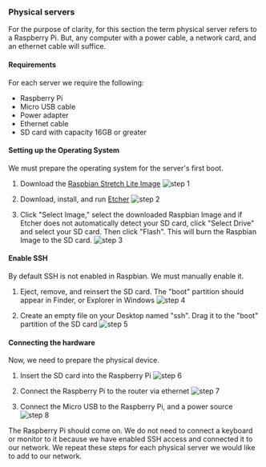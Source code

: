 ### Physical servers
For the purpose of clarity, for this section the term physical server refers to
a Raspberry Pi. But, any computer with a power cable, a network card, and an
ethernet cable will suffice.

#### Requirements
For each server we require the following:

* Raspberry Pi
* Micro USB cable
* Power adapter
* Ethernet cable
* SD card with capacity 16GB or greater

#### Setting up the Operating System
We must prepare the operating system for the server's first boot.

1. Download the [Raspbian Stretch Lite Image][raspbian_download]
![step 1](/assets/img/install/physical/physical_step_01.png)

2. Download, install, and run [Etcher][etcher_download]
![step 2](/assets/img/install/physical/physical_step_02.png)

3. Click "Select Image," select the downloaded Raspbian Image and if Etcher does not automatically detect your SD card, click "Select Drive" and select your SD card. Then click "Flash". This will burn the Raspbian Image to the SD card.
![step 3](/assets/img/install/physical/physical_step_03.png)

#### Enable SSH
By default SSH is not enabled in Raspbian. We must manually enable it.

1. Eject, remove, and reinsert the SD card. The "boot" partition should appear in Finder, or Explorer in Windows
![step 4](/assets/img/install/physical/physical_step_04.png)

2. Create an empty file on your Desktop named "ssh". Drag it to the "boot" partition of the SD card
![step 5](/assets/img/install/physical/physical_step_05.png)

#### Connecting the hardware
Now, we need to prepare the physical device.

1. Insert the SD card into the Raspberry Pi
![step 6](/assets/img/install/physical/physical_step_06.png)

2. Connect the Raspberry Pi to the router via ethernet
![step 7](/assets/img/install/physical/physical_step_07.png)

3. Connect the Micro USB to the Raspberry Pi, and a power source
![step 8](/assets/img/install/physical/physical_step_08.png)

The Raspberry Pi should come on. We do not need to connect a keyboard or monitor
to it because we have enabled SSH access and connected it to our network. We repeat
these steps for each physical server we would like to add to our network.

[raspbian_download]: https://www.raspberrypi.org/downloads/raspbian/
[etcher_download]: https://etcher.io/
